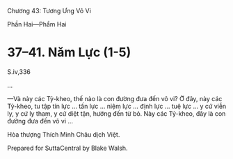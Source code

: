  

Chương 43: Tương Ưng Vô Vi

Phần Hai—Phẩm Hai

# 37–41. Năm Lực (1-5)

S.iv,336

…

—Và này các Tỷ-kheo, thế nào là con đường đưa đến vô vi? Ở đây, này các Tỷ-kheo, tu tập tín lực … tấn lực … niệm lực … định lực … tuệ lực … y cứ viễn ly, y cứ ly tham, y cứ diệt tận, hướng đến từ bỏ. Này các Tỷ-kheo, đây là con đường đưa đến vô vi …

Hòa thượng Thích Minh Châu dịch Việt.

Prepared for SuttaCentral by Blake Walsh.